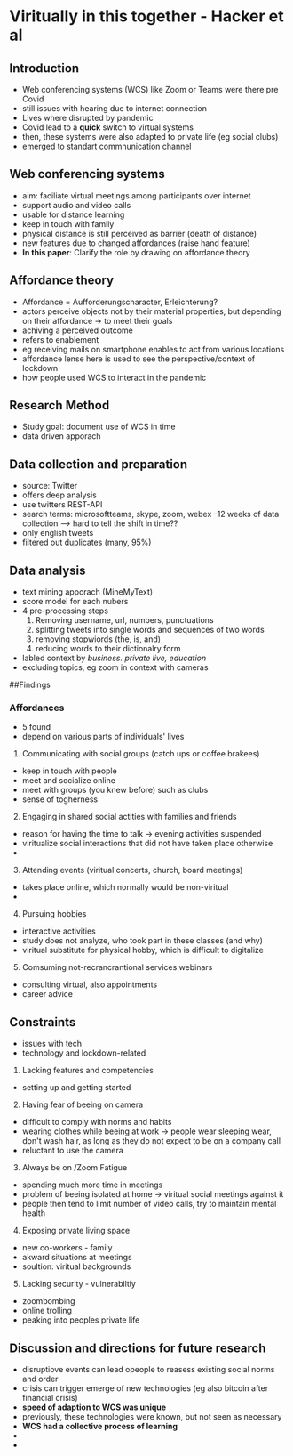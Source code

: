 # Viritually in this together - Hacker et al

## Introduction

- Web conferencing systems (WCS) like Zoom or Teams were there pre Covid
- still issues with hearing due to internet connection
- Lives where disrupted by pandemic
- Covid lead to a **quick** switch to virtual systems
- then, these systems were also adapted to private life (eg social clubs)
- emerged to standart commnunication channel

## Web conferencing systems

- aim: faciliate virtual meetings among participants over internet
- support audio and video calls
- usable for distance learning
- keep in touch with family
- physical distance is still perceived as barrier (death of distance)
- new features due to changed affordances (raise hand feature)
- **In this paper**: Clarify the role by drawing on affordance theory

## Affordance theory

- Affordance = Aufforderungscharacter, Erleichterung?
- actors perceive objects not by their material properties, but depending on their affordance -> to meet their goals
- achiving a perceived outcome
- refers to enablement
- eg receiving mails on smartphone enables to act from various locations
- affordance lense here is used to see the perspective/context of lockdown
- how people used WCS to interact in the pandemic

## Research Method

- Study goal: document use of WCS in time
- data driven apporach

## Data collection and preparation

- source: Twitter
- offers deep analysis
- use twitters REST-API
- search terms: microsoftteams, skype, zoom, webex
-12 weeks of data collection --> hard to tell the shift in time??
- only english tweets
- filtered out duplicates (many, 95%)

## Data analysis

- text mining apporach (MineMyText)
- score model for each nubers
- 4 pre-processing steps
	1. Removing username, url, numbers, punctuations
	2. splitting tweets into single words and sequences of two words
	3. removing stopwiords (the, is, and)
	4. reducing words to their dictionalry form
- labled context by *business. private live, education*
- excluding topics, eg zoom in context with cameras

##Findings

### Affordances

- 5 found
- depend on various parts of individuals' lives

1. Communicating with social groups
(catch ups or coffee brakees)
- keep in touch with people
- meet and socialize online
- meet with groups (you knew before) such as clubs
- sense of togherness


2. Engaging in shared social actities with families and friends
- reason for having the time to talk -> evening activities suspended
- viritualize social interactions that did not have taken place otherwise
- 

3. Attending events
(viritual concerts, church, board meetings)
- takes place online, which normally would be non-viritual
- 

4. Pursuing hobbies
- interactive activities
- study does not analyze, who took part in these classes (and why)
- viritual substitute for physical hobby, which is difficult to digitalize

5. Comsuming not-recrancrantional services
webinars
- consulting virtual, also appointments
- career advice

## Constraints

- issues with tech 
- technology and lockdown-related

1. Lacking features and competencies
- setting up and getting started

2. Having fear of beeing on camera
- difficult to comply with norms and habits
- wearing clothes while beeing at work -> people wear sleeping wear, don't wash hair, as long as they do not expect to be on a company call
- reluctant to use the camera

3. Always be on /Zoom Fatigue
- spending much more time in meetings
- problem of beeing isolated at home -> viritual social meetings against it
- people then tend to limit number of video calls, try to maintain mental health

4. Exposing private living space
- new co-workers - family
- akward situations at meetings
- soultion: viritual backgrounds

5. Lacking security - vulnerabiltiy
- zoombombing
- online trolling
- peaking into peoples private life

## Discussion and directions for future research

- disruptiove events can lead opeople to reasess existing social norms and order
- crisis can trigger emerge of new technologies (eg also bitcoin after financial crisis)
- **speed of adaption to WCS was unique**
- previously, these technologies were known, but not seen as necessary
- **WCS had a collective process of learning**
- 
- 
